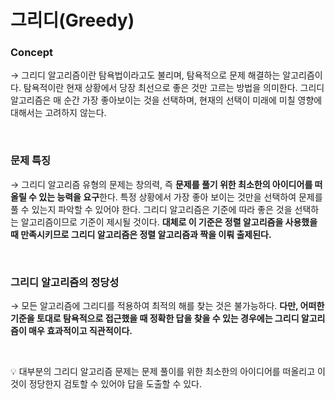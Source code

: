 # 그리디(Greedy)

### Concept

→ 그리디 알고리즘이란 탐욕법이라고도 불리며, 탐욕적으로 문제 해결하는 알고리즘이다. 탐욕적이란 현재 상황에서 당장 최선으로 좋은 것만 고르는 방법을 의미한다. 그리디 알고리즘은 매 순간 가장 좋아보이는 것을 선택하며, 현재의 선택이 미래에 미칠 영향에 대해서는 고려하지 않는다.

<br>

### 문제 특징

→ 그리디 알고리즘 유형의 문제는 창의력, 즉 **문제를 풀기 위한 최소한의 아이디어를 떠올릴 수 있는 능력을 요구**한다. 특정 상황에서 가장 좋아 보이는 것만을 선택하여 문제를 풀 수 있는지 파악할 수 있어야 한다. 그리디 알고리즘은 기준에 따라 좋은 것을 선택하는 알고리즘이므로 기준이 제시될 것이다. **대체로 이 기준은 정렬 알고리즘을 사용했을 때 만족시키므로 그리디 알고리즘은 정렬 알고리즘과 짝을 이뤄 출제된다.**

<br>

### 그리디 알고리즘의 정당성

→ 모든 알고리즘에 그리디를 적용하여 최적의 해를 찾는 것은 불가능하다. **다만, 어떠한 기준을 토대로 탐욕적으로 접근했을 때 정확한 답을 찾을 수 있는 경우에는 그리디 알고리즘이 매우 효과적이고 직관적이다.** 

<br>

💡 대부분의 그리디 알고리즘 문제는 문제 풀이를 위한 최소한의 아이디어를 떠올리고 이것이 정당한지 검토할 수 있어야 답을 도출할 수 있다.